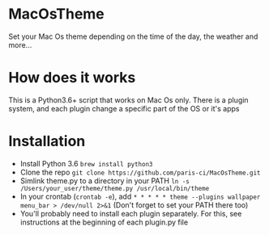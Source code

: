 # MacOsTheme
Set your Mac Os theme depending on the time of the day, the weather and more...

# How does it works

This is a Python3.6+ script that works on Mac Os only. There is a plugin system, and each plugin change a specific part of the OS or it's apps

# Installation

- Install Python 3.6 `brew install python3`
- Clone the repo `git clone https://github.com/paris-ci/MacOsTheme.git`
- Simlink theme.py to a directory in your PATH `ln -s /Users/your_user/theme/theme.py /usr/local/bin/theme`
- In your crontab (`crontab -e`), add `* * * * * theme --plugins wallpaper menu_bar > /dev/null 2>&1` (Don't forget to set your PATH there too)
- You'll probably need to install each plugin separately. For this, see instructions at the beginning of each plugin.py file
